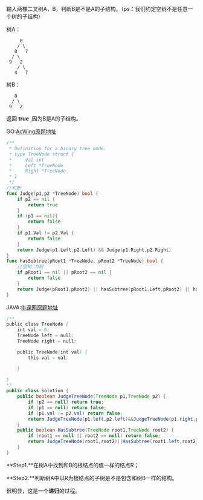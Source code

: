 输入两棵二叉树A，B，判断B是不是A的子结构。（ps：我们约定空树不是任意一个树的子结构）

树A：

```
     8
    / \
   8   7
  / \
 9   2
    / \
   4   7
```

树B：

```
   8
  / \
 9   2
```

返回 **true** ,因为B是A的子结构。

GO:[AcWing原题地址](https://www.acwing.com/problem/content/35/)

```go
/**
 * Definition for a binary tree node.
 * type TreeNode struct {
 *     Val int
 *     Left *TreeNode
 *     Right *TreeNode
 * }
 */
//判断
func Judge(p1,p2 *TreeNode) bool {
    if p2 == nil {
        return true
    }
    if (p1 == nil){
        return false
    }
    if p1.Val != p2.Val {
        return false
    }
    return Judge(p1.Left,p2.Left) && Judge(p1.Right,p2.Right)
}
func hasSubtree(pRoot1 *TreeNode, pRoot2 *TreeNode) bool {
    //空树 为假
    if pRoot1 == nil || pRoot2 == nil {
        return false
    }
    return Judge(pRoot1,pRoot2) || hasSubtree(pRoot1.Left,pRoot2) || hasSubtree(pRoot1.Right,pRoot2)
}
```

JAVA:[牛课网原题地址](https://www.nowcoder.com/practice/6e196c44c7004d15b1610b9afca8bd88?tpId=13&tqId=11170&tPage=1&rp=1&ru=/ta/coding-interviews&qru=/ta/coding-interviews/question-ranking)

```java
/**
public class TreeNode {
    int val = 0;
    TreeNode left = null;
    TreeNode right = null;

    public TreeNode(int val) {
        this.val = val;

    }

}
*/
public class Solution {
    public boolean JudgeTreeNode(TreeNode p1,TreeNode p2) {
        if (p2 == null) return true;
        if (p1 == null) return false;
        if (p1.val != p2.val) return false;
        return JudgeTreeNode(p1.left,p2.left)&&JudgeTreeNode(p1.right,p2.right);
    }
    public boolean HasSubtree(TreeNode root1,TreeNode root2) {
        if (root1 == null || root2 == null) return false;
        return JudgeTreeNode(root1,root2)||HasSubtree(root1.left,root2)||HasSubtree(root1.right,root2);
    }
}
```

**Step1.**在树A中找到和B的根结点的值一样的结点R；

**Step2.**判断树A中以R为根结点的子树是不是包含和树B一样的结构。

很明显，这是一个**递归**的过程。